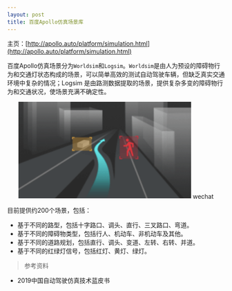 ```yaml
---
layout: post
title: 百度Apollo仿真场景库
---
```


主页：[http://apollo.auto/platform/simulation.html](http://apollo.auto/platform/simulation.html)

百度Apollo仿真场景分为`Worldsim`和`Logsim`。`Worldsim`是由人为预设的障碍物行为和交通灯状态构成的场景，可以简单高效的测试自动驾驶车辆，但缺乏真实交通环境中复杂的情况；Logsim 是由路测数据提取的场景，提供复杂多变的障碍物行为和交通状况，使场景充满不确定性。

<p style="text-align:center">
	<img src="/topics/img/apollo/apollo-scenarios.png" width="400" >
	wechat
	</img>
</p>

目前提供约200个场景，包括：
- 基于不同的路型，包括十字路口、调头、直行、三叉路口、弯道。
- 基于不同的障碍物类型，包括行人、机动车、非机动车及其他。
- 基于不同的道路规划，包括直行、调头、变道、左转、右转、并道。
- 基于不同的红绿灯信号，包括红灯、黄灯、绿灯。

> 参考资料

- 2019中国自动驾驶仿真技术蓝皮书

